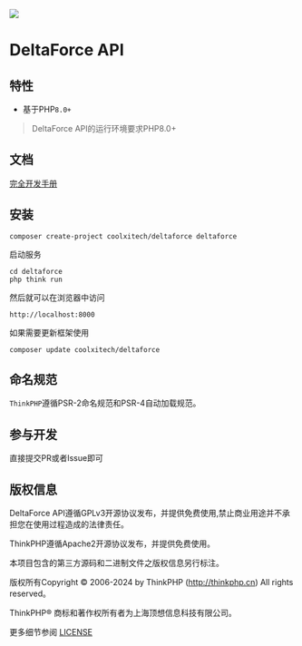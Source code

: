 ![](https://www.thinkphp.cn/uploads/images/20230630/300c856765af4d8ae758c503185f8739.png)

DeltaForce API
===============

## 特性

* 基于PHP`8.0+`

> DeltaForce API的运行环境要求PHP8.0+

## 文档

[完全开发手册](https://doc.thinkphp.cn)


## 安装

~~~
composer create-project coolxitech/deltaforce deltaforce
~~~

启动服务

~~~
cd deltaforce
php think run
~~~

然后就可以在浏览器中访问

~~~
http://localhost:8000
~~~

如果需要更新框架使用
~~~
composer update coolxitech/deltaforce
~~~

## 命名规范

`ThinkPHP`遵循PSR-2命名规范和PSR-4自动加载规范。

## 参与开发

直接提交PR或者Issue即可

## 版权信息

DeltaForce API遵循GPLv3开源协议发布，并提供免费使用,禁止商业用途并不承担您在使用过程造成的法律责任。

ThinkPHP遵循Apache2开源协议发布，并提供免费使用。

本项目包含的第三方源码和二进制文件之版权信息另行标注。

版权所有Copyright © 2006-2024 by ThinkPHP (http://thinkphp.cn) All rights reserved。

ThinkPHP® 商标和著作权所有者为上海顶想信息科技有限公司。

更多细节参阅 [LICENSE](LICENSE)
